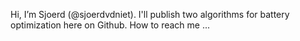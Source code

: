 Hi, I’m Sjoerd (@sjoerdvdniet).
I'll publish two algorithms for battery optimization here on Github.
How to reach me ...

<!---
sjoerdvdniet/sjoerdvdniet is a ✨ special ✨ repository because its `README.md` (this file) appears on your GitHub profile.
You can click the Preview link to take a look at your changes.
--->
